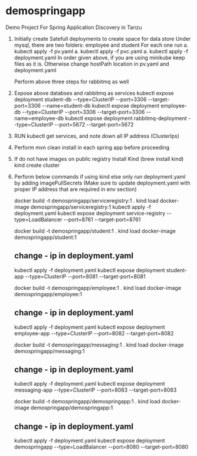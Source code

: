 # demospringapp
Demo Project For Spring Application Discovery in Tanzu

1. Initially create Satefull deployments to create space for data store
	Under mysql, there are two folders: employee and student
	For each one run
		a. kubectl apply -f pv.yaml 
		a. kubectl apply -f pvc.yaml 
		a. kubectl apply -f deployment.yaml 
	In order given above, if you are using minikube keep files as it is. Otherwise change hostPath location in pv.yaml and deployment.yaml

	Perform above three steps for rabbitmq as well

2. Expose above databses and rabbitmq as services
	kubectl expose deployment student-db --type=ClusterIP --port=3306 --target-port=3306 --name=student-db
	kubectl expose deployment employee-db --type=ClusterIP --port=3306 --target-port=3306 --name=employee-db
	kubectl expose deployment rabbitmq-deployment --type=ClusterIP --port=5672 --target-port=5672

3. RUN kubectl get services, and note down all IP address (ClusterIps)
4. Perform mvn clean install in each spring app before proceeding

5. If do not have images on public registry
	Install Kind (brew install kind)
	kind create cluster

6. Perform below commands if using kind else only run deployment.yaml by adding imagePullSecrets
	(Make sure to update deployment.yaml with proper IP address that are required in env section)

	docker build -t demospringapp/serviceregistry:1 .
	kind load docker-image demospringapp/serviceregistry:1
	kubectl apply -f deployment.yaml
	kubectl expose deployment service-registry --type=LoadBalancer --port=8761 --target-port=8761

	docker build -t demospringapp/student:1 .
	kind load docker-image demospringapp/student:1
	## change - ip in deployment.yaml
	kubectl apply -f deployment.yaml
	kubectl expose deployment student-app --type=ClusterIP --port=8081 --target-port=8081

	docker build -t demospringapp/employee:1 .
	kind load docker-image demospringapp/employee:1
	## change - ip in deployment.yaml
	kubectl apply -f deployment.yaml
	kubectl expose deployment employee-app --type=ClusterIP --port=8082 --target-port=8082

	docker build -t demospringapp/messaging:1 .
	kind load docker-image demospringapp/messaging:1
	## change - ip in deployment.yaml
	kubectl apply -f deployment.yaml
	kubectl expose deployment messaging-app --type=ClusterIP --port=8083 --target-port=8083

	docker build -t demospringapp/demospringapp:1 .
	kind load docker-image demospringapp/demospringapp:1
	## change - ip in deployment.yaml
	kubectl apply -f deployment.yaml
	kubectl expose deployment demospringapp --type=LoadBalancer --port=8080 --target-port=8080